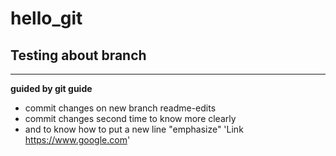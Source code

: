 # hello_git
Testing about branch 
---------------------
---------------------

**guided by git guide**
- commit changes on new branch readme-edits
- commit changes second time to know more clearly 
- and to know how to put a new line
"emphasize"
'Link <https://www.google.com>'
